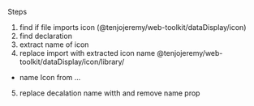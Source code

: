 Steps

1. find if file imports icon (@tenjojeremy/web-toolkit/dataDisplay/icon)
2. find declaration
3. extract name of icon
4. replace import with extracted icon name @tenjojeremy/web-toolkit/dataDisplay/icon/library/<name>

- name <name>Icon from ...

5. replace decalation name witth and remove name prop
